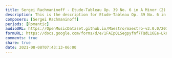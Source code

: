 ```yaml
---
title: Sergei Rachmaninoff - Etude-Tableau Op. 39 No. 6 in A Minor (2)
description: This is the description for Etude-Tableau Op. 39 No. 6 in A Minor by Sergei Rachmaninoff
composers: [Sergei Rachmaninoff]
periods: [Romantic]
audioURL: https://OpenMusicDataset.github.io/Maestro/maestro-v3.0.0/2017/MIDI-Unprocessed_049_PIANO049_MID--AUDIO-split_07-06-17_Piano-e_2-06_wav--4.midi
formURL: https://docs.google.com/forms/d/e/1FAIpQLSegpyfnf7TQdL16Ee-Lk8plcjNxAhPcVco-cX0PXALB-Aw_vw/viewform
comments: true
share: true
date: 2021-08-08T07:43:13-06:00
---
```


